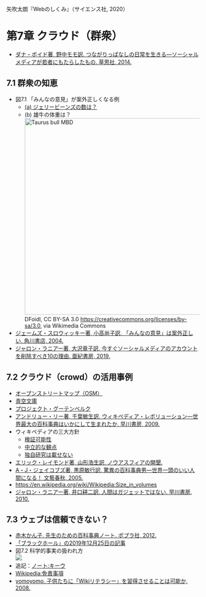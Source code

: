 矢吹太朗『Webのしくみ』（サイエンス社, 2020）

# 第7章 クラウド（群衆）

- [ダナ・ボイド著, 野中モモ訳. つながりっぱなしの日常を生きる&mdash;ソーシャルメディアが若者にもたらしたもの. 草思社, 2014.](https://calil.jp/book/4794220871)

## 7.1 群衆の知恵

- 図7.1 「みんなの意見」が案外正しくなる例
  - [(a) ジェリービーンズの数は？](https://www.istockphoto.com/jp/%E3%82%B9%E3%83%88%E3%83%83%E3%82%AF%E3%83%95%E3%82%A9%E3%83%88/%E3%82%B8%E3%82%A7%E3%83%AA%E3%83%BC%E8%B1%86%E3%82%92%E3%82%AD%E3%83%A3%E3%83%B3%E3%83%87%E3%82%A3%E3%82%AC%E3%83%A9%E3%82%B9%E3%81%AE%E7%93%B6%E5%85%A5%E3%82%8A-gm177092657-19741884)
  - (b) 雄牛の体重は？<br><a title="DFoidl, CC BY-SA 3.0 &lt;https://creativecommons.org/licenses/by-sa/3.0&gt;, via Wikimedia Commons" href="https://commons.wikimedia.org/wiki/File:Taurus_bull_MBD.jpg"><img width="512" alt="Taurus bull MBD" src="https://upload.wikimedia.org/wikipedia/commons/thumb/4/4c/Taurus_bull_MBD.jpg/512px-Taurus_bull_MBD.jpg?20130507234249"></a><br>DFoidl, CC BY-SA 3.0 <https://creativecommons.org/licenses/by-sa/3.0>, via Wikimedia Commons
- [ジェームズ・スロウィッキー著, 小高尚子訳. 「みんなの意見」は案外正しい. 角川書店, 2004.](https://calil.jp/search?q=%E3%80%8C%E3%81%BF%E3%82%93%E3%81%AA%E3%81%AE%E6%84%8F%E8%A6%8B%E3%80%8D%E3%81%AF%E6%A1%88%E5%A4%96%E6%AD%A3%E3%81%97%E3%81%84)
- [ジャロン・ラニアー著, 大沢章子訳. 今すぐソーシャルメディアのアカウントを削除すべき10の理由. 亜紀書房, 2019.](https://calil.jp/book/4750515841)

## 7.2 クラウド（crowd）の活用事例

- [オープンストリートマップ（OSM）](https://www.openstreetmap.org)
- [青空文庫](https://www.aozora.gr.jp)
- [プロジェクト・グーテンベルク](https://www.gutenberg.org)
- [アンドリュー・リー著, 千葉敏生訳. ウィキペディア・レボリューション&mdash;世界最大の百科事典はいかにして生まれたか. 早川書房, 2009.](https://calil.jp/book/4153200050)
- ウィキペディアの三大方針
    - [検証可能性](https://ja.wikipedia.org/wiki/Wikipedia:%E6%A4%9C%E8%A8%BC%E5%8F%AF%E8%83%BD%E6%80%A7)
    - [中立的な観点](https://ja.wikipedia.org/wiki/Wikipedia:%E4%B8%AD%E7%AB%8B%E7%9A%84%E3%81%AA%E8%A6%B3%E7%82%B9)
    - [独自研究は載せない](https://ja.wikipedia.org/wiki/Wikipedia:%E7%8B%AC%E8%87%AA%E7%A0%94%E7%A9%B6%E3%81%AF%E8%BC%89%E3%81%9B%E3%81%AA%E3%81%84)
- [エリック・レイモンド著, 山形浩生訳. ノウアスフィアの開墾.](https://cruel.org/freeware/noosphere.html)
- [A・J・ジェイコブズ著, 黒原敏行訳. 驚異の百科事典男&mdash;世界一頭のいい人間になる！ 文藝春秋, 2005.](https://calil.jp/book/4167651521)
- https://en.wikipedia.org/wiki/Wikipedia:Size_in_volumes
- [ジャロン・ラニアー著, 井口耕二訳. 人間はガジェットではない. 早川書房, 2010.](https://calil.jp/book/4153200166)

## 7.3 ウェブは信頼できない？

- [赤木かん子. 先生のための百科事典ノート. ポプラ社, 2012.](https://calil.jp/book/4591128911)
- [「ブラックホール」の2019年12月25日の記事](https://ja.wikipedia.org/w/index.php?title=%E3%83%96%E3%83%A9%E3%83%83%E3%82%AF%E3%83%9B%E3%83%BC%E3%83%AB&oldid=75488737)
- 図7.2 科学的事実の扱われ方<br>![](figures/07-2.svg)
- 追記：[ノート:キーウ](https://ja.wikipedia.org/wiki/%E3%83%8E%E3%83%BC%E3%83%88:%E3%82%AD%E3%83%BC%E3%82%A6)
- [Wikipedia:免責事項](https://ja.wikipedia.org/wiki/Wikipedia:%E5%85%8D%E8%B2%AC%E4%BA%8B%E9%A0%85)
- [yomoyomo. 子供たちに「Wikiリテラシー」を習得させることは可能か, 2008.](http://archive.wiredvision.co.jp/blog/yomoyomo/200812/200812101400.html)
